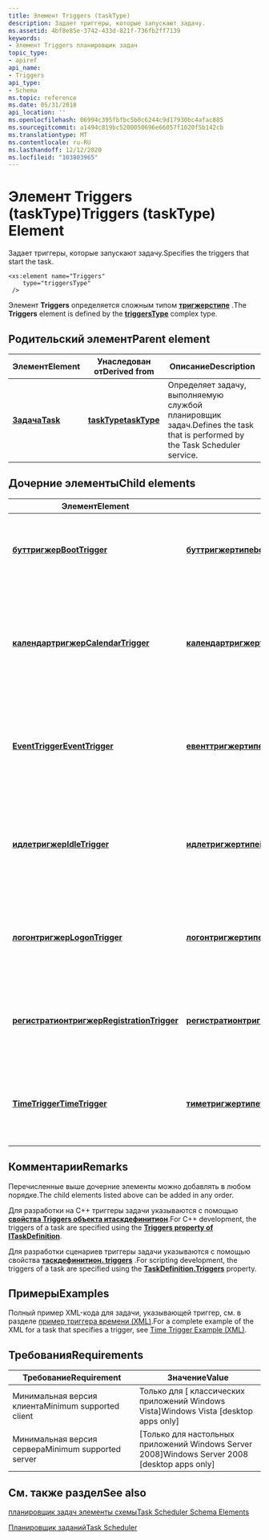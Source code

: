```yaml
---
title: Элемент Triggers (taskType)
description: Задает триггеры, которые запускают задачу.
ms.assetid: 4bf8e85e-3742-433d-821f-736fb2ff7139
keywords:
- Элемент Triggers планировщик задач
topic_type:
- apiref
api_name:
- Triggers
api_type:
- Schema
ms.topic: reference
ms.date: 05/31/2018
api_location: ''
ms.openlocfilehash: 06994c395fbfbc5b0c6244c9d17930bc4afac885
ms.sourcegitcommit: a1494c819bc5200050696e66057f1020f5b142cb
ms.translationtype: MT
ms.contentlocale: ru-RU
ms.lasthandoff: 12/12/2020
ms.locfileid: "103803965"
---
```

# <a name="triggers-tasktype-element"></a><span data-ttu-id="740ea-104">Элемент Triggers (taskType)</span><span class="sxs-lookup"><span data-stu-id="740ea-104">Triggers (taskType) Element</span></span>

<span data-ttu-id="740ea-105">Задает триггеры, которые запускают задачу.</span><span class="sxs-lookup"><span data-stu-id="740ea-105">Specifies the triggers that start the task.</span></span>

``` syntax
<xs:element name="Triggers"
    type="triggersType"
 />
```

<span data-ttu-id="740ea-106">Элемент **Triggers** определяется сложным типом [**тригжерстипе**](taskschedulerschema-triggerstype-complextype.md) .</span><span class="sxs-lookup"><span data-stu-id="740ea-106">The **Triggers** element is defined by the [**triggersType**](taskschedulerschema-triggerstype-complextype.md) complex type.</span></span>

## <a name="parent-element"></a><span data-ttu-id="740ea-107">Родительский элемент</span><span class="sxs-lookup"><span data-stu-id="740ea-107">Parent element</span></span>



| <span data-ttu-id="740ea-108">Элемент</span><span class="sxs-lookup"><span data-stu-id="740ea-108">Element</span></span>                                          | <span data-ttu-id="740ea-109">Унаследован от</span><span class="sxs-lookup"><span data-stu-id="740ea-109">Derived from</span></span>                                                 | <span data-ttu-id="740ea-110">Описание</span><span class="sxs-lookup"><span data-stu-id="740ea-110">Description</span></span>                                                                  |
|--------------------------------------------------|--------------------------------------------------------------|------------------------------------------------------------------------------|
| [<span data-ttu-id="740ea-111">**Задача**</span><span class="sxs-lookup"><span data-stu-id="740ea-111">**Task**</span></span>](taskschedulerschema-task-element.md) | [<span data-ttu-id="740ea-112">**taskType**</span><span class="sxs-lookup"><span data-stu-id="740ea-112">**taskType**</span></span>](taskschedulerschema-tasktype-complextype.md) | <span data-ttu-id="740ea-113">Определяет задачу, выполняемую службой планировщик задач.</span><span class="sxs-lookup"><span data-stu-id="740ea-113">Defines the task that is performed by the Task Scheduler service.</span></span><br/> |



## <a name="child-elements"></a><span data-ttu-id="740ea-114">Дочерние элементы</span><span class="sxs-lookup"><span data-stu-id="740ea-114">Child elements</span></span>



| <span data-ttu-id="740ea-115">Элемент</span><span class="sxs-lookup"><span data-stu-id="740ea-115">Element</span></span>                                                                                     | <span data-ttu-id="740ea-116">Тип</span><span class="sxs-lookup"><span data-stu-id="740ea-116">Type</span></span>                                                                                       | <span data-ttu-id="740ea-117">Описание</span><span class="sxs-lookup"><span data-stu-id="740ea-117">Description</span></span>                                                                                  |
|---------------------------------------------------------------------------------------------|--------------------------------------------------------------------------------------------|----------------------------------------------------------------------------------------------|
| [<span data-ttu-id="740ea-118">**буттригжер**</span><span class="sxs-lookup"><span data-stu-id="740ea-118">**BootTrigger**</span></span>](taskschedulerschema-boottrigger-triggergroup-element.md)                 | [<span data-ttu-id="740ea-119">**буттригжертипе**</span><span class="sxs-lookup"><span data-stu-id="740ea-119">**bootTriggerType**</span></span>](taskschedulerschema-boottriggertype-complextype.md)                 | <span data-ttu-id="740ea-120">Указывает триггер, который запускает задачу при загрузке системы.</span><span class="sxs-lookup"><span data-stu-id="740ea-120">Specifies a trigger that starts a task when the system is booted.</span></span><br/>                 |
| [<span data-ttu-id="740ea-121">**календартригжер**</span><span class="sxs-lookup"><span data-stu-id="740ea-121">**CalendarTrigger**</span></span>](taskschedulerschema-calendartrigger-triggergroup-element.md)         | [<span data-ttu-id="740ea-122">**календартригжертипе**</span><span class="sxs-lookup"><span data-stu-id="740ea-122">**calendarTriggerType**</span></span>](taskschedulerschema-calendartriggertype-complextype.md)         | <span data-ttu-id="740ea-123">Задает ежедневный, еженедельный, ежемесячный или ежемесячный триггер (DOW) в день недели.</span><span class="sxs-lookup"><span data-stu-id="740ea-123">Specifies a daily, weekly, monthly, or a monthly day-of-the-week (DOW) trigger.</span></span><br/>   |
| [<span data-ttu-id="740ea-124">**EventTrigger**</span><span class="sxs-lookup"><span data-stu-id="740ea-124">**EventTrigger**</span></span>](taskschedulerschema-eventtrigger-triggergroup-element.md)               | [<span data-ttu-id="740ea-125">**евенттригжертипе**</span><span class="sxs-lookup"><span data-stu-id="740ea-125">**eventTriggerType**</span></span>](taskschedulerschema-eventtriggertype-complextype.md)               | <span data-ttu-id="740ea-126">Указывает триггер, который запускает задачу при возникновении системного события.</span><span class="sxs-lookup"><span data-stu-id="740ea-126">Specifies a trigger that starts a task when a system event occurs.</span></span><br/>                |
| [<span data-ttu-id="740ea-127">**идлетригжер**</span><span class="sxs-lookup"><span data-stu-id="740ea-127">**IdleTrigger**</span></span>](taskschedulerschema-idletrigger-triggergroup-element.md)                 | [<span data-ttu-id="740ea-128">**идлетригжертипе**</span><span class="sxs-lookup"><span data-stu-id="740ea-128">**idleTriggerType**</span></span>](taskschedulerschema-idletriggertype-complextype.md)                 | <span data-ttu-id="740ea-129">Указывает триггер, который запускает задачу при переходе компьютера в состояние простоя.</span><span class="sxs-lookup"><span data-stu-id="740ea-129">Specifies a trigger that starts a task when the computer goes into an idle state.</span></span><br/> |
| [<span data-ttu-id="740ea-130">**логонтригжер**</span><span class="sxs-lookup"><span data-stu-id="740ea-130">**LogonTrigger**</span></span>](taskschedulerschema-logontrigger-triggergroup-element.md)               | [<span data-ttu-id="740ea-131">**логонтригжертипе**</span><span class="sxs-lookup"><span data-stu-id="740ea-131">**logonTriggerType**</span></span>](taskschedulerschema-logontriggertype-complextype.md)               | <span data-ttu-id="740ea-132">Указывает триггер, который запускает задачу при входе пользователя в систему.</span><span class="sxs-lookup"><span data-stu-id="740ea-132">Specifies a trigger that starts a task when a user logs on.</span></span><br/>                       |
| [<span data-ttu-id="740ea-133">**регистратионтригжер**</span><span class="sxs-lookup"><span data-stu-id="740ea-133">**RegistrationTrigger**</span></span>](taskschedulerschema-registrationtrigger-triggergroup-element.md) | [<span data-ttu-id="740ea-134">**регистратионтригжертипе**</span><span class="sxs-lookup"><span data-stu-id="740ea-134">**registrationTriggerType**</span></span>](taskschedulerschema-registrationtriggertype-complextype.md) | <span data-ttu-id="740ea-135">Указывает триггер, который запускает задачу при регистрации задачи.</span><span class="sxs-lookup"><span data-stu-id="740ea-135">Specifies a trigger that starts a task when the task is registered.</span></span><br/>               |
| [<span data-ttu-id="740ea-136">**TimeTrigger**</span><span class="sxs-lookup"><span data-stu-id="740ea-136">**TimeTrigger**</span></span>](taskschedulerschema-timetrigger-triggergroup-element.md)                 | [<span data-ttu-id="740ea-137">**тиметригжертипе**</span><span class="sxs-lookup"><span data-stu-id="740ea-137">**timeTriggerType**</span></span>](taskschedulerschema-timetriggertype-complextype.md)                 | <span data-ttu-id="740ea-138">Указывает триггер, который запускает задачу при активации триггера.</span><span class="sxs-lookup"><span data-stu-id="740ea-138">Specifies a trigger that starts a task when the trigger is activated.</span></span><br/>             |



## <a name="remarks"></a><span data-ttu-id="740ea-139">Комментарии</span><span class="sxs-lookup"><span data-stu-id="740ea-139">Remarks</span></span>

<span data-ttu-id="740ea-140">Перечисленные выше дочерние элементы можно добавлять в любом порядке.</span><span class="sxs-lookup"><span data-stu-id="740ea-140">The child elements listed above can be added in any order.</span></span>

<span data-ttu-id="740ea-141">Для разработки на C++ триггеры задачи указываются с помощью [**свойства Triggers объекта итаскдефинитион**](/windows/desktop/api/taskschd/nf-taskschd-itaskdefinition-get_triggers).</span><span class="sxs-lookup"><span data-stu-id="740ea-141">For C++ development, the triggers of a task are specified using the [**Triggers property of ITaskDefinition**](/windows/desktop/api/taskschd/nf-taskschd-itaskdefinition-get_triggers).</span></span>

<span data-ttu-id="740ea-142">Для разработки сценариев триггеры задачи указываются с помощью свойства [**таскдефинитион. triggers**](taskdefinition-triggers.md) .</span><span class="sxs-lookup"><span data-stu-id="740ea-142">For scripting development, the triggers of a task are specified using the [**TaskDefinition.Triggers**](taskdefinition-triggers.md) property.</span></span>

## <a name="examples"></a><span data-ttu-id="740ea-143">Примеры</span><span class="sxs-lookup"><span data-stu-id="740ea-143">Examples</span></span>

<span data-ttu-id="740ea-144">Полный пример XML-кода для задачи, указывающей триггер, см. в разделе [пример триггера времени (XML)](time-trigger-example--xml-.md).</span><span class="sxs-lookup"><span data-stu-id="740ea-144">For a complete example of the XML for a task that specifies a trigger, see [Time Trigger Example (XML)](time-trigger-example--xml-.md).</span></span>

## <a name="requirements"></a><span data-ttu-id="740ea-145">Требования</span><span class="sxs-lookup"><span data-stu-id="740ea-145">Requirements</span></span>



| <span data-ttu-id="740ea-146">Требование</span><span class="sxs-lookup"><span data-stu-id="740ea-146">Requirement</span></span> | <span data-ttu-id="740ea-147">Значение</span><span class="sxs-lookup"><span data-stu-id="740ea-147">Value</span></span> |
|-------------------------------------|------------------------------------------------------|
| <span data-ttu-id="740ea-148">Минимальная версия клиента</span><span class="sxs-lookup"><span data-stu-id="740ea-148">Minimum supported client</span></span><br/> | <span data-ttu-id="740ea-149">Только для \[ классических приложений Windows Vista\]</span><span class="sxs-lookup"><span data-stu-id="740ea-149">Windows Vista \[desktop apps only\]</span></span><br/>       |
| <span data-ttu-id="740ea-150">Минимальная версия сервера</span><span class="sxs-lookup"><span data-stu-id="740ea-150">Minimum supported server</span></span><br/> | <span data-ttu-id="740ea-151">\[Только для настольных приложений Windows Server 2008\]</span><span class="sxs-lookup"><span data-stu-id="740ea-151">Windows Server 2008 \[desktop apps only\]</span></span><br/> |



## <a name="see-also"></a><span data-ttu-id="740ea-152">См. также раздел</span><span class="sxs-lookup"><span data-stu-id="740ea-152">See also</span></span>

<dl> <dt>

[<span data-ttu-id="740ea-153">планировщик задач элементы схемы</span><span class="sxs-lookup"><span data-stu-id="740ea-153">Task Scheduler Schema Elements</span></span>](task-scheduler-schema-elements.md)
</dt> <dt>

[<span data-ttu-id="740ea-154">Планировщик заданий</span><span class="sxs-lookup"><span data-stu-id="740ea-154">Task Scheduler</span></span>](task-scheduler-start-page.md)
</dt> </dl>

 

 





